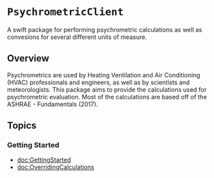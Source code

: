 # ``PsychrometricClient``

A swift package for performing psychrometric calculations as well as convesions for several different units of measure.

## Overview

Psychrometrics are used by Heating Ventilation and Air Conditioning (HVAC)
professionals and engineers, as well as by scientists and meteorologists.  This package aims to provide the calculations used for psychrometric evaluation.  Most of the calculations are based off of the ASHRAE - Fundamentals (2017).

## Topics

### Getting Started

- <doc:GettingStarted>
- <doc:OverridingCalculations>
